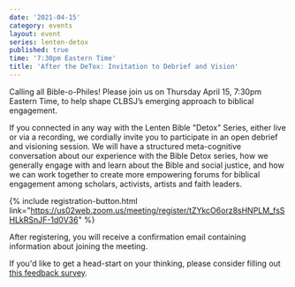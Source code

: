 ```yaml
---
date: '2021-04-15'
category: events
layout: event
series: lenten-detox
published: true
time: '7:30pm Eastern Time'
title: 'After the DeTox: Invitation to Debrief and Vision'
---
```


Calling all Bible-o-Philes! Please join us on Thursday April 15, 7:30pm Eastern Time, to help shape CLBSJ’s emerging approach to biblical engagement.

If you connected in any way with the Lenten Bible "Detox" Series, either live or via a recording, we cordially invite you to participate in an open debrief and visioning session. We will have a structured meta-cognitive conversation about our experience with the Bible Detox series, how we generally engage with and learn about the Bible and social justice, and how we can work together to create more empowering forums for biblical engagement among scholars, activists, artists and faith leaders.

{% include registration-button.html link="https://us02web.zoom.us/meeting/register/tZYkcO6orz8sHNPLM_fsSHLkRSnJF-1d0V36" %}

After registering, you will receive a confirmation email containing information about joining the meeting.

If you'd like to get a head-start on your thinking, please consider filling out [this feedback survey](https://forms.gle/os6A2jpF6YrUL1SG8).